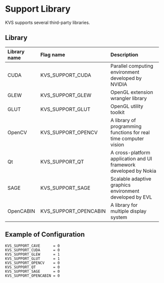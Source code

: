 # Support Library #
KVS supports several third-party libraries.

## Library ##

| **Library name** | **Flag name** | **Description** |
|:-----------------|:--------------|:----------------|
| CUDA | KVS\_SUPPORT\_CUDA | Parallel computing environment developed by NVIDIA |
| GLEW | KVS\_SUPPORT\_GLEW | OpenGL extension wrangler library |
| GLUT | KVS\_SUPPORT\_GLUT | OpenGL utility toolkit |
| OpenCV | KVS\_SUPPORT\_OPENCV | A library of programming functions for real time computer vision |
| Qt | KVS\_SUPPORT\_QT | A cross-platform application and UI framework developed by Nokia |
| SAGE | KVS\_SUPPORT\_SAGE | Scalable adaptive graphics environment developed by EVL |
| OpenCABIN | KVS\_SUPPORT\_OPENCABIN | A library for multiple display system |

## Example of Configuration ##

```
KVS_SUPPORT_CAVE      = 0
KVS_SUPPORT_CUDA      = 0
KVS_SUPPORT_GLEW      = 1
KVS_SUPPORT_GLUT      = 1
KVS_SUPPORT_OPENCV    = 0
KVS_SUPPORT_QT        = 0
KVS_SUPPORT_SAGE      = 0
KVS_SUPPORT_OPENCABIN = 0
```